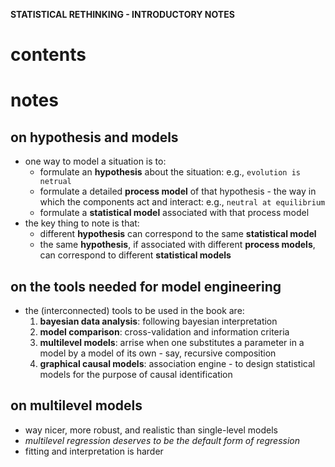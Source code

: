 **STATISTICAL RETHINKING - INTRODUCTORY NOTES** 

# contents

# notes

## on hypothesis and models

* one way to model a situation is to:
    * formulate an **hypothesis** about the situation: e.g., `evolution is netrual`
    * formulate a detailed **process model** of that hypothesis - the way in which the components act and interact: e.g., `neutral at equilibrium`
    * formulate a **statistical model** associated with that process model
* the key thing to note is that:
    * different **hypothesis** can correspond to the same **statistical model**
    * the same **hypothesis**, if associated with different **process models**, can correspond to different **statistical models**

## on the tools needed for model engineering

* the (interconnected) tools to be used in the book are:
    1. **bayesian data analysis**: following bayesian interpretation
    2. **model comparison**: cross-validation and information criteria
    3. **multilevel models**: arrise when one substitutes a parameter in a model by a model of its own - say, recursive composition
    4. **graphical causal models**: association engine - to design statistical models for the purpose of causal identification

## on multilevel models

* way nicer, more robust, and realistic than single-level models
* *multilevel regression deserves to be the default form of regression*
* fitting and interpretation is harder

